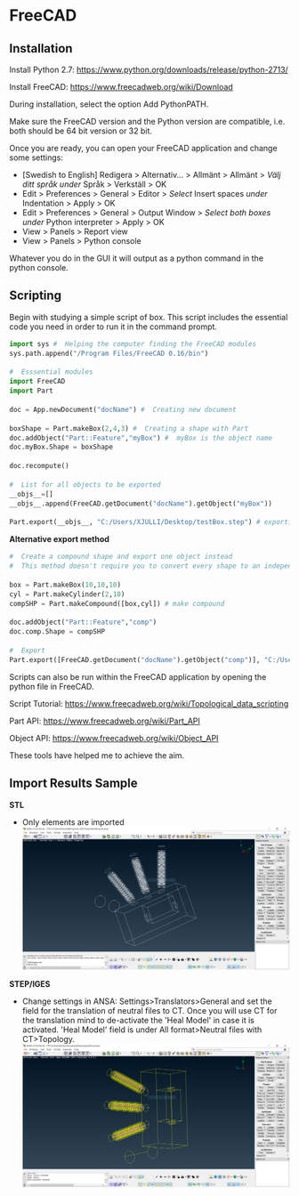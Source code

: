 # FreeCAD

## Installation
Install Python 2.7: https://www.python.org/downloads/release/python-2713/

Install FreeCAD: https://www.freecadweb.org/wiki/Download

During installation, select the option Add PythonPATH.

Make sure the FreeCAD version and the Python version are compatible, i.e. both should be 64 bit version or 32 bit.

Once you are ready, you can open your FreeCAD application and change some settings:
- [Swedish to English] Redigera > Alternativ... > Allmänt > Allmänt > _Välj ditt språk under_ Språk > Verkställ > OK
- Edit > Preferences > General > Editor > _Select_ Insert spaces _under_ Indentation > Apply > OK
- Edit > Preferences > General > Output Window > _Select both boxes under_ Python interpreter > Apply > OK
- View > Panels > Report view
- View > Panels > Python console

Whatever you do in the GUI it will output as a python command in the python console.
## Scripting
Begin with studying a simple script of box. This script includes the essential code you need in order to run it in the command prompt.
```python
import sys #  Helping the computer finding the FreeCAD modules
sys.path.append("/Program Files/FreeCAD 0.16/bin")

#  Esssential modules
import FreeCAD
import Part

doc = App.newDocument("docName") #  Creating new document

boxShape = Part.makeBox(2,4,3) #  Creating a shape with Part
doc.addObject("Part::Feature","myBox") #  myBox is the object name
doc.myBox.Shape = boxShape

doc.recompute()

#  List for all objects to be exported
__objs__=[]
__objs__.append(FreeCAD.getDocument("docName").getObject("myBox"))

Part.export(__objs__, "C:/Users/XJULLI/Desktop/testBox.step") # exporting into a step file
```
**Alternative export method**
```python
#  Create a compound shape and export one object instead
#  This method doesn't require you to convert every shape to an independent object

box = Part.makeBox(10,10,10)
cyl = Part.makeCylinder(2,10)
compSHP = Part.makeCompound([box,cyl]) # make compound

doc.addObject("Part::Feature","comp")
doc.comp.Shape = compSHP

#  Export
Part.export([FreeCAD.getDocument("docName").getObject("comp")], "C:/Users/XJULLI/Desktop/testComp.step")
```
Scripts can also be run within the FreeCAD application by opening the python file in FreeCAD. 

Script Tutorial: https://www.freecadweb.org/wiki/Topological_data_scripting

Part API: https://www.freecadweb.org/wiki/Part_API

Object API: https://www.freecadweb.org/wiki/Object_API

These tools have helped me to achieve the aim.

## Import Results Sample

**STL**
- Only elements are imported
![stl](https://github.com/miaonaise/ABB-Summer-2017/blob/master/FreeCAD/ansa-stl.PNG)

**STEP/IGES**
- Change settings in ANSA: Settings>Translators>General and set the field for the translation of neutral files to CT. Once you will use CT for the translation mind to de-activate the 'Heal Model' in case it is activated. 'Heal Model' field is under All format>Neutral files with CT>Topology.
![geo](https://github.com/miaonaise/ABB-Summer-2017/blob/master/FreeCAD/ansa-step.PNG)

